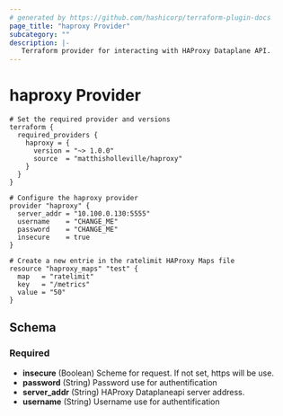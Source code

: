 ```yaml
---
# generated by https://github.com/hashicorp/terraform-plugin-docs
page_title: "haproxy Provider"
subcategory: ""
description: |-
   Terraform provider for interacting with HAProxy Dataplane API.
---
```


# haproxy Provider

```hcl
# Set the required provider and versions
terraform {
  required_providers {
    haproxy = {
      version = "~> 1.0.0"
      source  = "matthisholleville/haproxy"
    }
  }
}

# Configure the haproxy provider
provider "haproxy" {
  server_addr = "10.100.0.130:5555"
  username    = "CHANGE_ME"
  password    = "CHANGE_ME"
  insecure    = true
}

# Create a new entrie in the ratelimit HAProxy Maps file
resource "haproxy_maps" "test" {
  map   = "ratelimit"
  key   = "/metrics"
  value = "50"
}
```




<!-- schema generated by tfplugindocs -->
## Schema

### Required

- **insecure** (Boolean) Scheme for request. If not set, https will be use.
- **password** (String) Password use for authentification
- **server_addr** (String) HAProxy Dataplaneapi server address.
- **username** (String) Username use for authentification
